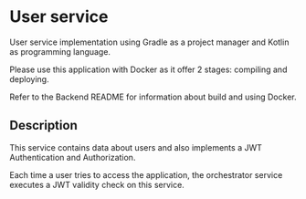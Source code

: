 # User service

User service implementation using Gradle as a project manager and Kotlin as programming language.

Please use this application with Docker as it offer 2 stages: compiling and deploying.

Refer to the Backend README for information about build and using Docker.

## Description

This service contains data about users and also implements a JWT Authentication and Authorization.

Each time a user tries to access the application, the orchestrator service executes a JWT validity check on this service.